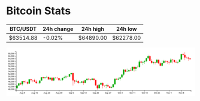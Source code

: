 # Bitcoin Stats

BTC/USDT|24h change|24h high|24h low|
|---|---|---|---|
|$63514.88|-0.02%|$64890.00|$62278.00|

<img src="./chart.svg">

